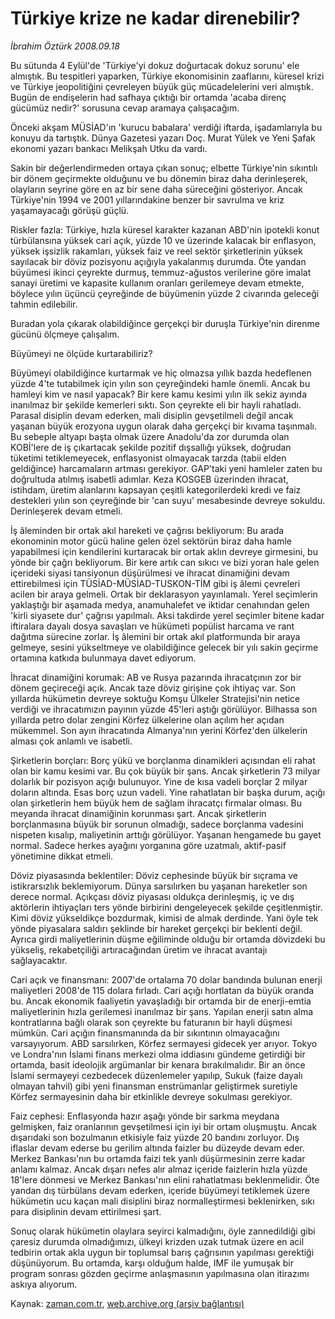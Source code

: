 # Türkiye krize ne kadar direnebilir?

*İbrahim Öztürk 2008.09.18*

<tr><td class="metin" colspan="2" style="padding-top: 20px; padding-left: 5px; padding-right: 10px;">Bu sütunda 4 Eylül'de 'Türkiye'yi dokuz doğurtacak dokuz sorunu' ele almıştık. Bu tespitleri yaparken, Türkiye ekonomisinin zaaflarını, küresel krizi ve Türkiye jeopolitiğini çevreleyen büyük güç mücadelelerini veri almıştık. Bugün de endişelerin had safhaya çıktığı bir ortamda 'acaba direnç gücümüz nedir?' sorusuna cevap aramaya çalışacağım.</td></tr><tr><td class="metin" colspan="2" style="padding-top: 20px; padding-left: 5px; padding-right: 10px;"><p>Önceki akşam MÜSİAD'ın 'kurucu babalara' verdiği iftarda, işadamlarıyla bu konuyu da tartıştık. Dünya Gazetesi yazarı Doç. Murat Yülek ve Yeni Şafak ekonomi yazarı bankacı Melikşah Utku da vardı. 
<p>Sakin bir değerlendirmeden ortaya çıkan sonuç; elbette Türkiye'nin sıkıntılı bir dönem geçirmekte olduğunu ve bu dönemin biraz daha derinleşerek, olayların seyrine göre en az bir sene daha süreceğini gösteriyor. Ancak Türkiye'nin 1994 ve 2001 yıllarındakine benzer bir savrulma ve kriz yaşamayacağı görüşü güçlü. 
<p>Riskler fazla: Türkiye, hızla küresel karakter kazanan ABD'nin ipotekli konut türbülansına yüksek cari açık, yüzde 10 ve üzerinde kalacak bir enflasyon, yüksek işsizlik rakamları, yüksek faiz ve reel sektör şirketlerinin yüksek sayılacak bir döviz pozisyonu açığıyla yakalanmış durumda. Öte yandan büyümesi ikinci çeyrekte durmuş, temmuz-ağustos verilerine göre imalat sanayi üretimi ve kapasite kullanım oranları gerilemeye devam etmekte, böylece yılın üçüncü çeyreğinde de büyümenin yüzde 2 civarında geleceği tahmin edilebilir. 
<p>Buradan yola çıkarak olabildiğince gerçekçi bir duruşla Türkiye'nin direnme gücünü ölçmeye çalışalım. 
<p>Büyümeyi ne ölçüde kurtarabiliriz?
<p>Büyümeyi olabildiğince kurtarmak ve hiç olmazsa yıllık bazda hedeflenen yüzde 4'te tutabilmek için yılın son çeyreğindeki hamle önemli. Ancak bu hamleyi kim ve nasıl yapacak? Bir kere kamu kesimi yılın ilk sekiz ayında inanılmaz bir şekilde kemerleri sıktı. Son çeyrekte eli bir hayli rahatladı. Parasal disiplin devam ederken, mali disiplin gevşetilmeli değil ancak yaşanan büyük erozyona uygun olarak daha gerçekçi bir kıvama taşınmalı. Bu sebeple altyapı başta olmak üzere Anadolu'da zor durumda olan KOBİ'lere de iş çıkartacak şekilde pozitif dışsallığı yüksek, doğrudan tüketimi tetiklemeyecek, enflasyonist olmayacak tarzda (tabii elden geldiğince) harcamaların artması gerekiyor. GAP'taki yeni hamleler zaten bu doğrultuda atılmış isabetli adımlar. Keza KOSGEB üzerinden ihracat, istihdam, üretim alanlarını kapsayan çeşitli kategorilerdeki kredi ve faiz destekleri yılın son çeyreğinde bir 'can suyu' mesabesinde devreye sokuldu. Derinleşerek devam etmeli. 
<p>İş âleminden bir ortak akıl hareketi ve çağrısı bekliyorum: Bu arada ekonominin motor gücü haline gelen özel sektörün biraz daha hamle yapabilmesi için kendilerini kurtaracak bir ortak aklın devreye girmesini, bu yönde bir çağrı bekliyorum. Bir kere artık can sıkıcı ve bizi yoran hale gelen içerideki siyasi tansiyonun düşürülmesi ve ihracat dinamiğini devam ettirebilmesi için TÜSİAD-MÜSİAD-TUSKON-TİM gibi iş âlemi çevreleri acilen bir araya gelmeli. Ortak bir deklarasyon yayınlamalı. Yerel seçimlerin yaklaştığı bir aşamada medya, anamuhalefet ve iktidar cenahından gelen 'kirli siyasete dur' çağrısı yapılmalı. Aksi takdirde yerel seçimler bitene kadar iftiralara dayalı dosya savaşları ve hükümeti popülist harcama ve rant dağıtma sürecine zorlar. İş âlemini bir ortak akıl platformunda bir araya gelmeye, sesini yükseltmeye ve olabildiğince gelecek bir yılı sakin geçirme ortamına katkıda bulunmaya davet ediyorum. 
<p>İhracat dinamiğini korumak: AB ve Rusya pazarında ihracatçının zor bir dönem geçireceği açık. Ancak taze döviz girişine çok ihtiyaç var. Son yıllarda hükümetin devreye soktuğu Komşu Ülkeler Stratejisi'nin netice verdiği ve ihracatımızın payının yüzde 45'leri aştığı görülüyor. Bilhassa son yıllarda petro dolar zengini Körfez ülkelerine olan açılım her açıdan mükemmel. Son ayın ihracatında Almanya'nın yerini Körfez'den ülkelerin alması çok anlamlı ve isabetli. 
<p>Şirketlerin borçları: Borç yükü ve borçlanma dinamikleri açısından eli rahat olan bir kamu kesimi var. Bu çok büyük bir şans. Ancak şirketlerin 73 milyar dolarlık bir pozisyon açığı bulunuyor. Yine de kısa vadeli borçlar 2 milyar doların altında. Esas borç uzun vadeli. Yine rahatlatan bir başka durum, açığı olan şirketlerin hem büyük hem de sağlam ihracatçı firmalar olması. Bu meyanda ihracat dinamiğinin korunması şart. Ancak şirketlerin borçlanmasına büyük bir sorunun olmadığı, sadece borçlanma vadesini nispeten kısalıp, maliyetinin arttığı görülüyor. Yaşanan hengamede bu gayet normal. Sadece herkes ayağını yorganına göre uzatmalı, aktif-pasif yönetimine dikkat etmeli. 
<p>Döviz piyasasında beklentiler: Döviz cephesinde büyük bir sıçrama ve istikrarsızlık beklemiyorum. Dünya sarsılırken bu yaşanan hareketler son derece normal. Açıkçası döviz piyasası oldukça derinleşmiş, iç ve dış aktörlerin ihtiyaçları ters yönde birbirini dengeleyecek şekilde çeşitlenmiştir. Kimi döviz yükseldikçe bozdurmak, kimisi de almak derdinde. Yani öyle tek yönde piyasalara saldırı şeklinde bir hareket gerçekçi bir beklenti değil. Ayrıca girdi maliyetlerinin düşme eğiliminde olduğu bir ortamda dövizdeki bu yükseliş, rekabetçiliği artıracağından üretim ve ihracat avantajı sağlayacaktır. 
<p>Cari açık ve finansmanı: 2007'de ortalama 70 dolar bandında bulunan enerji maliyetleri 2008'de 115 dolara fırladı. Cari açığı hortlatan da büyük oranda bu. Ancak ekonomik faaliyetin yavaşladığı bir ortamda bir de enerji-emtia maliyetlerinin hızla gerilemesi inanılmaz bir şans. Yapılan enerji satın alma kontratlarına bağlı olarak son çeyrekte bu faturanın bir hayli düşmesi mümkün. Cari açığın finansmanında da bir sıkıntının olmayacağını varsayıyorum. ABD sarsılırken, Körfez sermayesi gidecek yer arıyor. Tokyo ve Londra'nın İslami finans merkezi olma iddiasını gündeme getirdiği bir ortamda, basit ideolojik argümanlar bir kenara bırakılmalıdır. Bir an önce İslami sermayeyi cezbedecek düzenlemeler yapılıp, Sukuk (faize dayalı olmayan tahvil) gibi yeni finansman enstrümanlar geliştirmek suretiyle Körfez sermayesinin daha bir etkinlikle devreye sokulması gerekiyor. 
<p>Faiz cephesi: Enflasyonda hazır aşağı yönde bir sarkma meydana gelmişken, faiz oranlarının gevşetilmesi için iyi bir ortam oluşmuştu. Ancak dışarıdaki son bozulmanın etkisiyle faiz yüzde 20 bandını zorluyor. Dış iflaslar devam ederse bu gerilim altında faizler bu düzeyde devam eder. Merkez Bankası'nın bu ortamda faizi tek yanlı düşürmesinin zerre kadar anlamı kalmaz. Ancak dışarı nefes alır almaz içeride faizlerin hızla yüzde 18'lere dönmesi ve Merkez Bankası'nın elini rahatlatması beklenmelidir. Öte yandan dış türbülans devam ederken, içeride büyümeyi tetiklemek üzere hükümetin ucu kaçan mali disiplini biraz normalleştirmesi beklenirken, sıkı para disiplinin devam ettirilmesi şart. 
<p>Sonuç olarak hükümetin olaylara seyirci kalmadığını, öyle zannedildiği gibi çaresiz durumda olmadığımızı, ülkeyi krizden uzak tutmak üzere en acil tedbirin ortak akla uygun bir toplumsal barış çağrısının yapılması gerektiği düşünüyorum. Bu ortamda, karşı olduğum halde, IMF ile yumuşak bir program sonrası gözden geçirme anlaşmasının yapılmasına olan itirazımı askıya alıyorum.<br/></p></p></p></p></p></p></p></p></p></p></p></p></p></td></tr>

Kaynak: [zaman.com.tr](http://zaman.com.tr/yazar.do?yazino=739573), [web.archive.org (arşiv bağlantısı)](http://web.archive.org/web/20080921144802/http://www.zaman.com.tr:80/yazar.do?yazino=739573)
